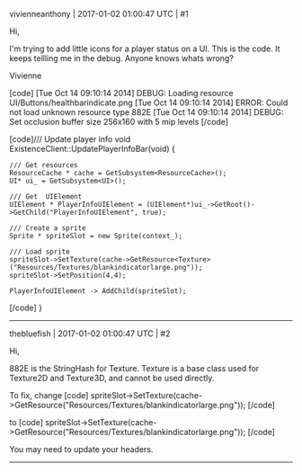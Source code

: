 vivienneanthony | 2017-01-02 01:00:47 UTC | #1

Hi,

I'm trying to add little icons for a player status on a UI. This is the code. It keeps tellling me in the debug. Anyone knows whats wrong?

Vivienne


[code]
[Tue Oct 14 09:10:14 2014] DEBUG: Loading resource UI/Buttons/healthbarindicate.png
[Tue Oct 14 09:10:14 2014] ERROR: Could not load unknown resource type 882E
[Tue Oct 14 09:10:14 2014] DEBUG: Set occlusion buffer size 256x160 with 5 mip levels
[/code]

[code]/// Update player info
void ExistenceClient::UpdatePlayerInfoBar(void)
{

    /// Get resources
    ResourceCache * cache = GetSubsystem<ResourceCache>();
    UI* ui_ = GetSubsystem<UI>();

    /// Get  UIElement
    UIElement * PlayerInfoUIElement = (UIElement*)ui_->GetRoot()->GetChild("PlayerInfoUIElement", true);

    /// Create a sprite
    Sprite * spriteSlot = new Sprite(context_);

    /// Load sprite
    spriteSlot->SetTexture(cache->GetResource<Texture>("Resources/Textures/blankindicatorlarge.png"));
    spriteSlot->SetPosition(4,4);

    PlayerInfoUIElement -> AddChild(spriteSlot);
[/code]
}

-------------------------

thebluefish | 2017-01-02 01:00:47 UTC | #2

Hi,

882E is the StringHash for Texture. Texture is a base class used for Texture2D and Texture3D, and cannot be used directly.

To fix, change
[code]
spriteSlot->SetTexture(cache->GetResource<Texture>("Resources/Textures/blankindicatorlarge.png"));
[/code]

to
[code]
spriteSlot->SetTexture(cache->GetResource<Texture2D>("Resources/Textures/blankindicatorlarge.png"));
[/code]

You may need to update your headers.

-------------------------

